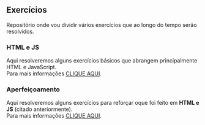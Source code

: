 ## Exercícios
Repositório onde vou dividir vários exercícios que ao longo do tempo serão resolvidos.

### HTML e JS 
Aqui resolveremos alguns exercícios básicos que abrangem principalmente HTML e JavaScript. \
Para mais informações [CLIQUE AQUI](https://github.com/Cartulo/Exercicios/blob/main/HTML%20e%20JS/README.md).

### Aperfeiçoamento
Aqui resolveremos alguns exercícios para reforçar oque foi feito em **HTML e JS** (citado anteriormente). \
Para mais informações [CLIQUE AQUI](https://github.com/Cartulo/Exercicios/blob/main/Aperfeiçoamento/README.md).
